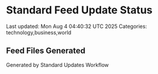 # Standard Feed Update Status
Last updated: Mon Aug  4 04:40:32 UTC 2025
Categories: technology,business,world

## Feed Files Generated

Generated by Standard Updates Workflow
